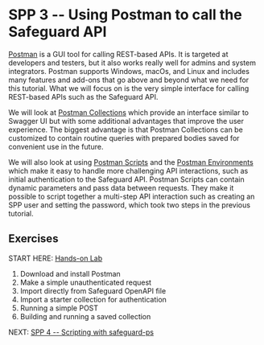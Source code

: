 # SPP 3 -- Using Postman to call the Safeguard API

[Postman](https://www.getpostman.com/) is a GUI tool for calling REST-based
APIs. It is targeted at developers and testers, but it also works really well
for admins and system integrators. Postman supports Windows, macOs, and Linux
and includes many features and add-ons that go above and beyond what we need
for this tutorial. What we will focus on is the very simple interface for
calling REST-based APIs such as the Safeguard API.

We will look at
[Postman Collections](https://learning.getpostman.com/docs/postman/collections/intro_to_collections/)
which provide an interface similar to Swagger UI but with some additional
advantages that improve the user experience. The biggest advantage is that
Postman Collections can be customized to contain routine queries with prepared
bodies saved for convenient use in the future.

We will also look at using
[Postman Scripts](https://learning.getpostman.com/docs/postman/scripts/intro_to_scripts/)
and the
[Postman Environments](https://learning.getpostman.com/docs/postman/environments_and_globals/intro_to_environments_and_globals/)
which make it easy to handle more challenging API interactions, such as
initial authentication to the Safeguard API. Postman Scripts can contain
dynamic parameters and pass data between requests. They make it possible to
script together a multi-step API interaction such as creating an SPP user and
setting the password, which took two steps in the previous tutorial.

## Exercises

START HERE: [Hands-on Lab](postman-hol.md)

1. Download and install Postman
2. Make a simple unauthenticated request
3. Import directly from Safeguard OpenAPI file
4. Import a starter collection for authentication
5. Running a simple POST
6. Building and running a saved collection

NEXT: [SPP 4 -- Scripting with safeguard-ps](../spp4-safeguard-ps)